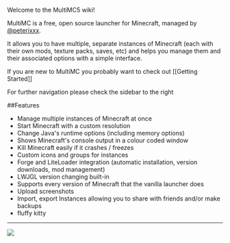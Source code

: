 Welcome to the MultiMC5 wiki!

MultiMC is a free, open source launcher for Minecraft, managed by [@peterixxx](https://twitter.com/peterixxx).

It allows you to have multiple, separate instances of Minecraft (each with their own mods, texture packs, saves, etc) and helps you manage them and their associated options with a simple interface.

If you are new to MultiMC you probably want to check out [[Getting Started]]

For further navigation please check the sidebar to the right

##Features
* Manage multiple instances of Minecraft at once
* Start Minecraft with a custom resolution
* Change Java's runtime options (including memory options)
* Shows Minecraft's console output in a colour coded window
* Kill Minecraft easily if it crashes / freezes
* Custom icons and groups for instances
* Forge and LiteLoader integration (automatic installation, version downloads, mod management)
* LWJGL version changing built-in
* Supports every version of Minecraft that the vanilla launcher does
* Upload screenshots
* Import, export Instances allowing you to share with friends and/or make backups
* fluffy kitty

***

![](http://dethware.org/pics/mmchelp/catbgrnd2.png)
